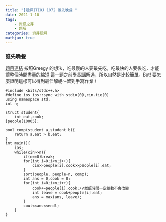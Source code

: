 ```yaml
---
title: "[題解]TIOJ 1072 誰先晚餐 "
date: 2021-1-10
tags: 
    - 資訊之芽
    - 題解
categories: 資芽題解
mathjax: true
---
```



### 誰先晚餐
<!--more-->
[題目連結](https://neoj.sprout.tw/problem/89/)
按照Greegy 的想法，吃最慢的人要最先吃，吃最快的人要後吃，才能讓整個時間盡量的縮短
這一題之前學長講解過，所以自然是比較簡單。But! 要怎麼證明這樣可以得到最佳解呢～留到手寫作業！

```cpp=
#include <bits/stdc++.h>
#define ios ios::sync_with_stdio(0),cin.tie(0)
using namespace std;
int n;

struct student{
    int eat,cook;
}people[10005];

bool comp(student a,student b){
    return a.eat > b.eat;
}
int main(){
    ios;
    while(cin>>n){
        if(n==0)break;
        for(int i=0;i<n;i++){
            cin>>people[i].cook>>people[i].eat;
        }
        sort(people, people+n, comp);
        int ans = 0,cook = 0;
        for(int i=0;i<n;i++){
            cook+=people[i].cook;//煮飯時間一定總數不會改變
            int leave = cook+people[i].eat;
            ans = max(ans, leave);
        }
        cout<<ans<<endl;
    }
}
```
